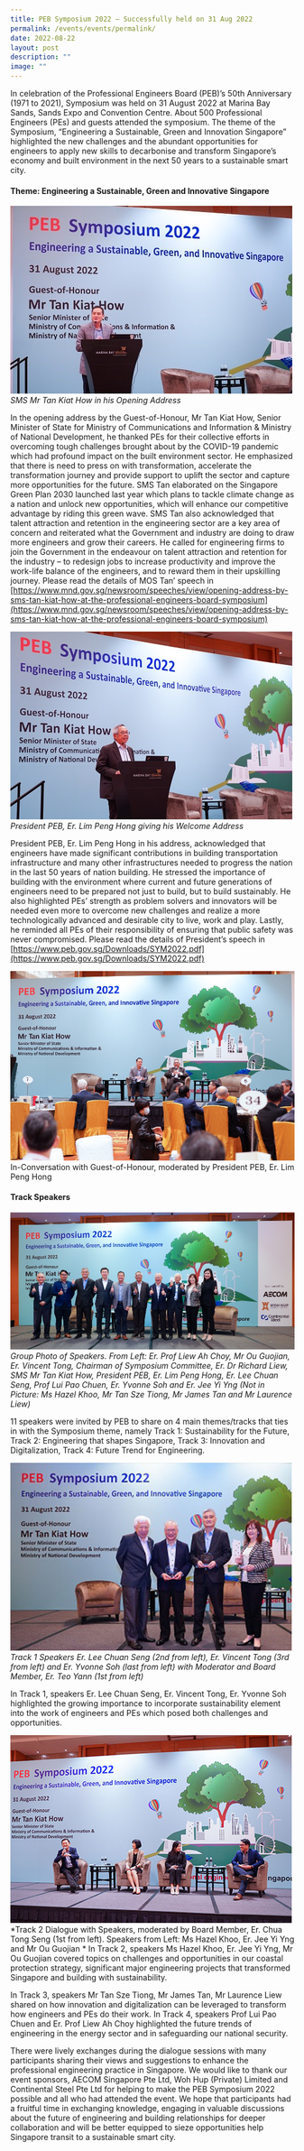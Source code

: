 ```yaml
---
title: PEB Symposium 2022 – Successfully held on 31 Aug 2022
permalink: /events/events/permalink/
date: 2022-08-22
layout: post
description: ""
image: ""
---
```

In celebration of the Professional Engineers Board (PEB)’s 50th Anniversary (1971 to 2021), Symposium was held on 31 August 2022 at Marina Bay Sands, Sands Expo and Convention Centre. About 500 Professional Engineers (PEs) and guests attended the symposium. The theme of the Symposium, “Engineering a Sustainable, Green and Innovation Singapore” highlighted the new challenges and the abundant opportunities for engineers to apply new skills to decarbonise and transform Singapore’s economy and built environment in the next 50 years to a sustainable smart city.

#### Theme: Engineering a Sustainable, Green and Innovative Singapore

![SMS Mr Tan Kiat How in his Opening Address](/images/peb1.jpg)
*SMS Mr Tan Kiat How in his Opening Address*

In the opening address by the Guest-of-Honour, Mr Tan Kiat How, Senior Minister of State for Ministry of Communications and Information &amp; Ministry of National Development, he thanked PEs for their collective efforts in overcoming tough challenges brought about by the COVID-19 pandemic which had profound impact on the built environment sector. He emphasized that there is need to press on with transformation, accelerate the transformation journey and provide support to uplift the sector and capture more opportunities for the future. SMS Tan elaborated on the Singapore Green Plan 2030 launched last year which plans to tackle climate change as a nation and unlock new opportunities, which will enhance our competitive advantage by riding this green wave. SMS Tan also acknowledged that talent attraction and retention in the engineering sector are a key area of concern and reiterated what the Government and industry are doing to draw more engineers and grow their careers. He called for engineering firms to join the Government in the endeavour on talent attraction and retention for the industry – to redesign jobs to increase productivity and improve the work-life balance of the engineers, and to reward them in their upskilling journey. Please read the details of MOS Tan’ speech in [https://www.mnd.gov.sg/newsroom/speeches/view/opening-address-by-sms-tan-kiat-how-at-the-professional-engineers-board-symposium](https://www.mnd.gov.sg/newsroom/speeches/view/opening-address-by-sms-tan-kiat-how-at-the-professional-engineers-board-symposium)

![President PEB, Er. Lim Peng Hong giving his Welcome Address](/images/peb_2.jpg)
*President PEB, Er. Lim Peng Hong giving his Welcome Address*

President PEB, Er. Lim Peng Hong in his address, acknowledged that engineers have made significant contributions in building transportation infrastructure and many other infrastructures needed to progress the nation in the last 50 years of nation building. He stressed the importance of building with the environment where current and future generations of engineers need to be prepared not just to build, but to build sustainably. He also highlighted PEs’ strength as problem solvers and innovators will be needed even more to overcome new challenges and realize a more technologically advanced and desirable city to live, work and play. Lastly, he reminded all PEs of their responsibility of ensuring that public safety was never compromised. Please read the details of President’s speech in [https://www.peb.gov.sg/Downloads/SYM2022.pdf](https://www.peb.gov.sg/Downloads/SYM2022.pdf)

![In-Conversation with Guest-of-Honour, moderated by President PEB, Er. Lim Peng Hong](/images/peb3.jpg)
In-Conversation with Guest-of-Honour, moderated by President PEB, Er. Lim Peng Hong

#### Track Speakers
![Group Photo of Speakers](/images/peb4.jpg)
*Group Photo of Speakers. From Left: Er. Prof Liew Ah Choy, Mr Ou Guojian, Er. Vincent Tong, Chairman of Symposium Committee, Er. Dr Richard Liew, SMS Mr Tan Kiat How, President PEB, Er. Lim Peng Hong, Er. Lee Chuan Seng, Prof Lui Pao Chuen, Er. Yvonne Soh and Er. Jee Yi Yng (Not in Picture: Ms Hazel Khoo, Mr Tan Sze Tiong, Mr James Tan and Mr Laurence Liew)*

11 speakers were invited by PEB to share on 4 main themes/tracks that ties in with the Symposium theme, namely Track 1: Sustainability for the Future, Track 2: Engineering that shapes Singapore, Track 3: Innovation and Digitalization, Track 4: Future Trend for Engineering.  

![Track 1 Speakers](/images/peb5.jpg)
*Track 1 Speakers Er. Lee Chuan Seng (2nd from left), Er. Vincent Tong (3rd from left) and Er. Yvonne Soh (last from left) with Moderator and Board Member, Er. Teo Yann (1st from left)*

In Track 1, speakers Er. Lee Chuan Seng, Er. Vincent Tong, Er. Yvonne Soh highlighted the growing importance to incorporate sustainability element into the work of engineers and PEs which posed both challenges and opportunities. 

![Track 2 Dialogue with Speakers](/images/peb6.jpg)
*Track 2 Dialogue with Speakers, moderated by Board Member, Er. Chua Tong Seng (1st from left). Speakers from Left: Ms Hazel Khoo, Er. Jee Yi Yng and Mr Ou Guojian
*
In Track 2, speakers Ms Hazel Khoo, Er. Jee Yi Yng, Mr Ou Guojian covered topics on challenges and opportunities in our coastal protection strategy, significant major engineering projects that transformed Singapore and building with sustainability.


In Track 3, speakers Mr Tan Sze Tiong, Mr James Tan, Mr Laurence Liew shared on how innovation and digitalization can be leveraged to transform how engineers and PEs do their work. In Track 4, speakers Prof Lui Pao Chuen and Er. Prof Liew Ah Choy highlighted the future trends of engineering in the energy sector and in safeguarding our national security.


There were lively exchanges during the dialogue sessions with many participants sharing their views and suggestions to enhance the professional engineering practice in Singapore. We would like to thank our event sponsors, AECOM Singapore Pte Ltd, Woh Hup (Private) Limited and Continental Steel Pte Ltd for helping to make the PEB Symposium 2022 possible and all who had attended the event. We hope that participants had a fruitful time in exchanging knowledge, engaging in valuable discussions about the future of engineering and building relationships for deeper collaboration and will be better equipped to sieze opportunities help Singapore transit to a sustainable smart city.